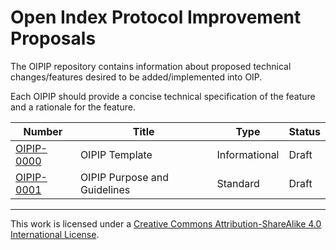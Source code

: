 # Open Index Protocol Improvement Proposals

The OIPIP repository contains information about proposed technical changes/features desired to be added/implemented into OIP.

Each OIPIP should provide a concise technical specification of the feature and a rationale for the feature.

| Number                      | Title                                                        | Type          | Status |
| --------------------------- | ------------------------------------------------------------ | ------------- | ------ |
| [OIPIP-0000](oipip-0000.md) | OIPIP Template                                               | Informational | Draft  |
| [OIPIP-0001](oipip-0001.md) | OIPIP Purpose and Guidelines                                 | Standard      | Draft  |

---

This work is licensed under a [Creative Commons Attribution-ShareAlike 4.0 International License](https://creativecommons.org/licenses/by-sa/4.0/).